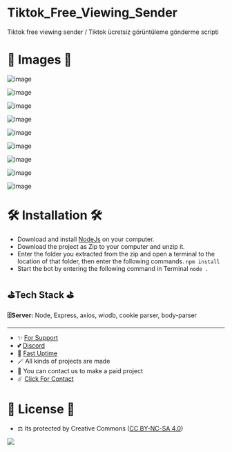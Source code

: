 # Tiktok_Free_Viewing_Sender
Tiktok free viewing sender / Tiktok ücretsiz görüntüleme gönderme scripti

# 🎈 Images 🎈

![image](https://github.com/fastuptime/Tiktok_Free_Viewing_Sender/assets/63351166/2fef1b8c-e369-4286-979f-76aecf0a96a6)

![image](https://github.com/fastuptime/Tiktok_Free_Viewing_Sender/assets/63351166/2dc7ca59-2a2a-4566-8c98-41fa0b6299d4)

![image](https://github.com/fastuptime/Tiktok_Free_Viewing_Sender/assets/63351166/fc6ad49c-923c-41aa-96a5-e135d39d8974)

![image](https://github.com/fastuptime/Tiktok_Free_Viewing_Sender/assets/63351166/69753c4e-daec-4eaf-bfbb-9286025096b3)

![image](https://github.com/fastuptime/Tiktok_Free_Viewing_Sender/assets/63351166/68e5ddcf-80f2-4160-b77e-ac94b77660eb)

![image](https://github.com/fastuptime/Tiktok_Free_Viewing_Sender/assets/63351166/11ce6f56-a88d-4dc5-b004-672e2f95cf98)

![image](https://github.com/fastuptime/Tiktok_Free_Viewing_Sender/assets/63351166/d7e864e7-048a-420a-9b11-4d1c447c4783)

![image](https://github.com/fastuptime/Tiktok_Free_Viewing_Sender/assets/63351166/954b4864-87c5-4531-8420-a0965ccc2001)

![image](https://github.com/fastuptime/Tiktok_Free_Viewing_Sender/assets/63351166/8bf90416-a6a5-4205-bbef-c47464fafb60)


# 🛠️ Installation 🛠️

- Download and install [NodeJs](https://nodejs.org/en/download) on your computer.
- Download the project as Zip to your computer and unzip it.
- Enter the folder you extracted from the zip and open a terminal to the location of that folder, then enter the following commands.
`npm install`
- Start the bot by entering the following command in Terminal
`node .`

## ⛳Tech Stack ⛳

**🗄️Server:** Node, Express, axios, wiodb, cookie parser, body-parser

---
- ✨ [For Support](https://github.com/sponsors/fastuptime) <br>
- 💕 [Discord](https://fastuptime.com/discord)<br>
- 🏓 [Fast Uptime](https://fastuptime.com/)<br>
- 🪄 All kinds of projects are made <br>
- 🧨 You can contact us to make a paid project<br>
- ☄️ [Click For Contact](mailto:fastuptime@gmail.com)<br>

# 🎯 License 🎯
- ⚖️ Its protected by Creative Commons ([CC BY-NC-SA 4.0](https://creativecommons.org/licenses/by-nc-sa/4.0/))

<a href="https://creativecommons.org/licenses/by-nc-sa/4.0/" title="BYNCSA40"><img src="https://licensebuttons.net/l/by-nc-sa/4.0/88x31.png"></a>
